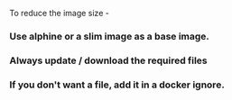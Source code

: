 To reduce the image size -

### Use alphine or a slim image as a base image.

### Always update / download the required files

### If you don't want a file, add it in a docker ignore.
